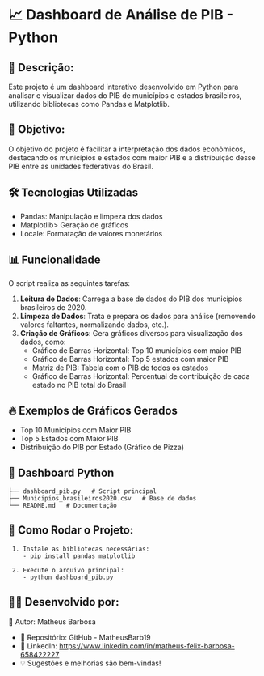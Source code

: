 # 📈 Dashboard de Análise de PIB - Python

## 📌 Descrição:

Este projeto é um dashboard interativo desenvolvido em Python para analisar e visualizar dados do PIB de municípios e estados brasileiros, utilizando bibliotecas como Pandas e Matplotlib.

## 🎯 Objetivo:
O objetivo do projeto é facilitar a interpretação dos dados econômicos, destacando os municípios e estados com maior PIB e a distribuição desse PIB entre as unidades federativas do Brasil.

## 🛠 Tecnologias Utilizadas

- Pandas: Manipulação e limpeza dos dados
- Matplotlib> Geração de gráficos
- Locale: Formatação de valores monetários

## 📊 Funcionalidade
O script realiza as seguintes tarefas:

1. **Leitura de Dados**: Carrega a base de dados do PIB dos municípios brasileiros de 2020.
2. **Limpeza de Dados**: Trata e prepara os dados para análise (removendo valores faltantes, normalizando dados, etc.).
3. **Criação de Gráficos**: Gera gráficos diversos para visualização dos dados, como:
   - Gráfico de Barras Horizontal: Top 10 municípios com maior PIB
   - Gráfico de Barras Horizontal: Top 5 estados com maior PIB
   - Matriz de PIB: Tabela com o PIB de todos os estados
   - Gráfico de Barras Horizontal: Percentual de contribuição de cada estado no PIB total do Brasil

## 🔥 Exemplos de Gráficos Gerados

- Top 10 Municípios com Maior PIB
- Top 5 Estados com Maior PIB
- Distribuição do PIB por Estado (Gráfico de Pizza)

## 📁 Dashboard Python
    ├── dashboard_pib.py   # Script principal
    ├── Municipios_brasileiros2020.csv   # Base de dados
    └── README.md   # Documentação

## 🚀 Como Rodar o Projeto: 
     1. Instale as bibliotecas necessárias:
        - pip install pandas matplotlib
        
     2. Execute o arquivo principal:
        - python dashboard_pib.py
        
## 👨‍💻 Desenvolvido por:

📌 Autor: Matheus Barbosa
- 🔗 Repositório: GitHub - MatheusBarb19
- 🔗 LinkedIn: https://www.linkedin.com/in/matheus-felix-barbosa-658422227
- 💡 Sugestões e melhorias são bem-vindas!
